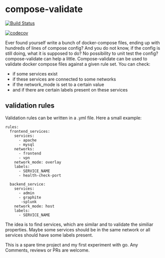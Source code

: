 # compose-validate

[![Build Status](https://travis-ci.org/HerrSchwarz/compose-validate.svg?branch=develop)](https://travis-ci.org/HerrSchwarz/compose-validate)

[![codecov](https://codecov.io/gh/HerrSchwarz/compose-validate/branch/develop/graph/badge.svg)](https://codecov.io/gh/HerrSchwarz/compose-validate)

Ever found yourself write a bunch of docker-compose files, ending up with hundreds of lines of compose config? And you do not know, if the config is still doing, what it is supposed to do? No possibility to unit test the config? compose-validate can help a little. Compose-validate can be used to validate docker compose files against a given rule set. You can check:

- if some services exist
- if these services are connected to some networks
- if the network_mode is set to a certain value
- and if there are certain labels present on these services 

## validation rules

Validation rules can be written in a .yml file. Here a small example:

```
rules:
  frontend_services:
    services:
      - apache
      - mysql
    networks:
      - frontend
      - vpn
    network_mode: overlay
    labels:
      - SERVICE_NAME
      - health-check-port
  
  backend_service:
    services:
      - admin
      - graphite
       -splunk
    network_mode: host
    labels:
      - SERVICE_NAME
```

The idea is to find services, which are similar and to validate the similiar properties. Maybe some services should be in the same network or all services should have some labels present.

This is a spare time project and my first experiment with go. Any Comments, reviews or PRs are welcome.
